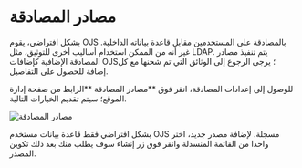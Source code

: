 # مصادر المصادقة

بشكل افتراضي، يقوم OJS بالمصادقة على المستخدمين مقابل قاعدة بياناته الداخلية. غير أنه من الممكن استخدام أساليب أخرى للتوثيق، مثل LDAP. يتم تنفيذ مصادر المصادقة الإضافية كإضافات OJS؛ يرجى الرجوع إلى الوثائق التي تم شحنها مع كل إضافة للحصول على التفاصيل.

للوصول إلى إعدادات المصادقة، انقر فوق **مصادر المصادقة **الرابط من صفحة إدارة الموقع؛ سيتم تقديم الخيارات التالية.







![مصادر المصادقة](images/chapter4/authentication.png)




بشكل افتراضي فقط قاعدة بيانات مستخدم OJS مسجلة. لإضافة مصدر جديد، اختر واحدا من القائمة المنسدلة وانقر فوق زر إنشاء سوف يطلب منك بعد ذلك تكوين المصدر.